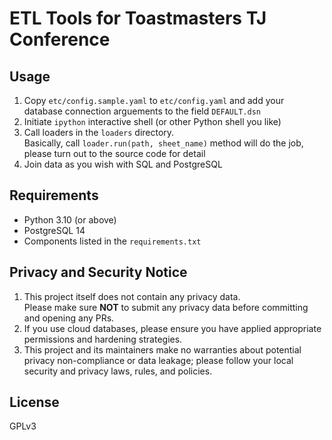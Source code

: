# ETL Tools for Toastmasters TJ Conference

## Usage
1. Copy `etc/config.sample.yaml` to `etc/config.yaml` and add your database connection arguements to the field `DEFAULT.dsn`
2. Initiate `ipython` interactive shell (or other Python shell you like)
3. Call loaders in the `loaders` directory.   
   Basically, call `loader.run(path, sheet_name)` method will do the job, please turn out to the source code for detail
4. Join data as you wish with SQL and PostgreSQL


## Requirements
- Python 3.10 (or above)
- PostgreSQL 14
- Components listed in the `requirements.txt`

## Privacy and Security Notice
1. This project itself does not contain any privacy data.   
   Please make sure **NOT** to submit any privacy data before committing and opening any PRs.
2. If you use cloud databases, please ensure you have applied appropriate permissions and hardening strategies.
3. This project and its maintainers make no warranties about potential privacy non-compliance or data leakage; please follow your local security and privacy laws, rules, and policies.

## License
GPLv3
